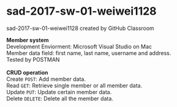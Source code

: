 # sad-2017-sw-01-weiwei1128
sad-2017-sw-01-weiwei1128 created by GitHub Classroom

__Member system__ </br>
Development Enviorment: Microsoft Visual Studio on Mac</br>
Member data field: first name, last name, username and address. </br>
Tested by POSTMAN </br> </br>
__CRUD operation__ </br>
  Create `POST`: Add member data.    
  Read `GET`: Retrieve single member or all member data.     
  Update `PUT`: Update certain member data.    
  Delete `DELETE`: Delete all the member data.   
